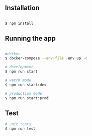## Installation

```bash

$ npm install
```

## Running the app


```bash

#docker
$ docker-compose --env-file .env up -d

# development
$ npm run start

# watch mode
$ npm run start:dev

# production mode
$ npm run start:prod
```

## Test

```bash
# unit tests
$ npm run test

```


